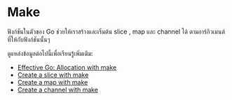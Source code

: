 # Make

ฟังก์ชันในตัวของ Go ช่วยให้เราสร้างและเริ่มต้น slice , map และ channel ได้ ตามอาร์กิวเมนต์ที่ให้กับฟังก์ชันนั้นๆ

ดูแหล่งข้อมูลต่อไปนี้เพื่อเรียนรู้เพิ่มเติม:

- [Effective Go: Allocation with make](https://go.dev/doc/effective_go#allocation_make)
- [Create a slice with make](https://www.golangprograms.com/how-to-create-slice-using-make-function-in-golang.html)
- [Create a map with make](https://www.golangprograms.com/golang-package-examples/how-to-create-map-using-the-make-function-in-go.html)
- [Create a channel with make](https://www.programiz.com/golang/channel#channel)
